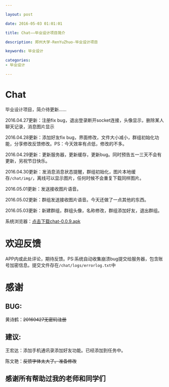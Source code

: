 ```yaml
---

layout: post

date: 2016-05-03 01:01:01

title: Chat——毕业设计项目简介

description: 郑州大学-RenYuZhuo-毕业设计项目

keywords: 毕业设计

categories:
- 毕业设计

---
```


# Chat

毕业设计项目，简介待更新……

2016.04.27更新：注册fix bug，退出登录断开socket连接，头像显示，删除某人聊天记录，消息图片显示

2016.04.28更新：添加好友fix bug，界面修改，文件大小减小，群组初始化功能，分享修改反馈修改。PS：今天效率有点低，修改的不多。

2016.04.29更新：更新服务器，更新缓存，更新bug。同时预告五一三天不会有更新，另祝节日快乐。

2016.04.30更新：发消息消息状态提醒，群组初始化，图片本地缓存`/chat/img/`，离线可以显示图片，任何时候不会重复下载同样图片。

2016.05.01更新：发送接收图片语音。

2016.05.02更新：群组发送接收图片语音。今天还做了一点其他的东西。

2016.05.03更新：新建群组，群组头像，名称修改，群组添加好友，退出群组。

系统浏览器：[点击下载chat-0.0.9.apk](http://blog.renyuzhuo.cn/others/chat.apk)

# 欢迎反馈

APP内或此处评论，期待反馈。PS:系统自动收集崩溃bug提交给服务器，包含账号加密信息。提交文件存在`/chat/logs/errorlog.txt`中

# 感谢

## BUG:

黄诗鹤：~~20160427无密码注册~~

## 建议:

王宏达：添加手机通讯录添加好友功能。已经添加到任务中。
    
陈文艳：~~反馈字体太大了。准备修改~~

## 感谢所有帮助过我的老师和同学们
